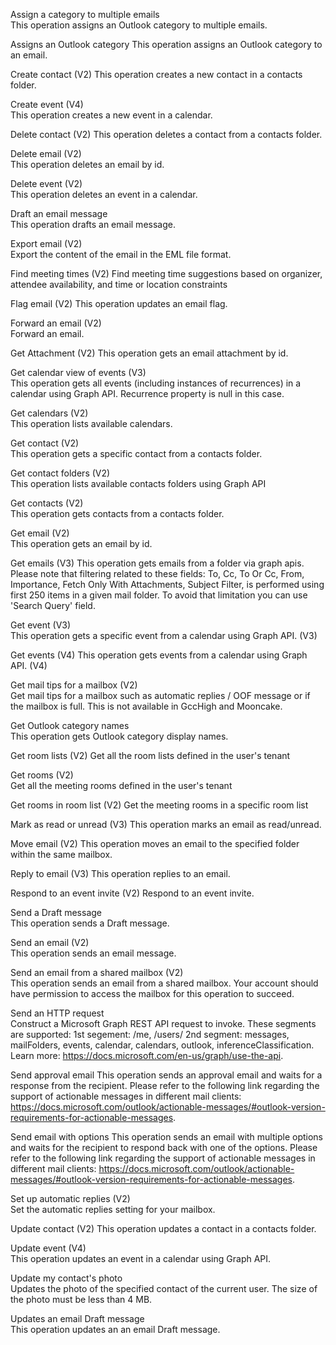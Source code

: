 Assign a category to multiple emails	
This operation assigns an Outlook category to multiple emails.

Assigns an Outlook category	
This operation assigns an Outlook category to an email.

Create contact (V2)	
This operation creates a new contact in a contacts folder.

Create event (V4)	
This operation creates a new event in a calendar.

Delete contact (V2)	
This operation deletes a contact from a contacts folder.

Delete email (V2)	
This operation deletes an email by id.

Delete event (V2)	
This operation deletes an event in a calendar.

Draft an email message	
This operation drafts an email message.

Export email (V2)	
Export the content of the email in the EML file format.

Find meeting times (V2)	
Find meeting time suggestions based on organizer, attendee availability, and time or location constraints

Flag email (V2)	
This operation updates an email flag.

Forward an email (V2)	
Forward an email.

Get Attachment (V2)	
This operation gets an email attachment by id.

Get calendar view of events (V3)	
This operation gets all events (including instances of recurrences) in a calendar using Graph API. Recurrence property is null in this case.

Get calendars (V2)	
This operation lists available calendars.

Get contact (V2)	
This operation gets a specific contact from a contacts folder.

Get contact folders (V2)	
This operation lists available contacts folders using Graph API

Get contacts (V2)	
This operation gets contacts from a contacts folder.

Get email (V2)	
This operation gets an email by id.

Get emails (V3)	
This operation gets emails from a folder via graph apis. Please note that filtering related to these fields: To, Cc, To Or Cc, From, Importance, Fetch Only With Attachments, Subject Filter, is performed using first 250 items in a given mail folder. To avoid that limitation you can use 'Search Query' field.

Get event (V3)	
This operation gets a specific event from a calendar using Graph API. (V3)

Get events (V4)	
This operation gets events from a calendar using Graph API. (V4)

Get mail tips for a mailbox (V2)	
Get mail tips for a mailbox such as automatic replies / OOF message or if the mailbox is full. This is not available in GccHigh and Mooncake.

Get Outlook category names	
This operation gets Outlook category display names.

Get room lists (V2)	
Get all the room lists defined in the user's tenant

Get rooms (V2)	
Get all the meeting rooms defined in the user's tenant

Get rooms in room list (V2)	
Get the meeting rooms in a specific room list

Mark as read or unread (V3)	
This operation marks an email as read/unread.

Move email (V2)	
This operation moves an email to the specified folder within the same mailbox.

Reply to email (V3)	
This operation replies to an email.

Respond to an event invite (V2)	
Respond to an event invite.

Send a Draft message	
This operation sends a Draft message.

Send an email (V2)	
This operation sends an email message.

Send an email from a shared mailbox (V2)	
This operation sends an email from a shared mailbox. Your account should have permission to access the mailbox for this operation to succeed.

Send an HTTP request	
Construct a Microsoft Graph REST API request to invoke. These segments are supported: 1st segement: /me, /users/ 2nd segment: messages, mailFolders, events, calendar, calendars, outlook, inferenceClassification. Learn more: https://docs.microsoft.com/en-us/graph/use-the-api.

Send approval email	
This operation sends an approval email and waits for a response from the recipient. Please refer to the following link regarding the support of actionable messages in different mail clients: https://docs.microsoft.com/outlook/actionable-messages/#outlook-version-requirements-for-actionable-messages.

Send email with options	
This operation sends an email with multiple options and waits for the recipient to respond back with one of the options. Please refer to the following link regarding the support of actionable messages in different mail clients: https://docs.microsoft.com/outlook/actionable-messages/#outlook-version-requirements-for-actionable-messages.

Set up automatic replies (V2)	
Set the automatic replies setting for your mailbox.

Update contact (V2)	
This operation updates a contact in a contacts folder.

Update event (V4)	
This operation updates an event in a calendar using Graph API.

Update my contact's photo	
Updates the photo of the specified contact of the current user. The size of the photo must be less than 4 MB.

Updates an email Draft message	
This operation updates an an email Draft message.

